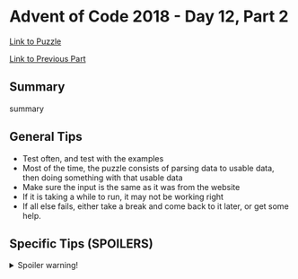 # Advent of Code 2018 - Day 12, Part 2

[Link to Puzzle](https://adventofcode.com/2018/day/12#part2)

[Link to Previous Part](https://github.com/CodingAP/unofficial-aoc-syllabus/blob/main/years/2018/day12/part1.md)

## Summary
summary

## General Tips
- Test often, and test with the examples
- Most of the time, the puzzle consists of parsing data to usable data, then doing something with that usable data
- Make sure the input is the same as it was from the website
- If it is taking a while to run, it may not be working right
- If all else fails, either take a break and come back to it later, or get some help.

## Specific Tips (SPOILERS)
<details> <summary>Spoiler warning!</summary>

specific tips

</details>